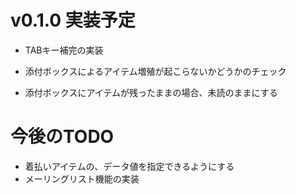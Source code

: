 # v0.1.0 実装予定

- TABキー補完の実装

- 添付ボックスによるアイテム増殖が起こらないかどうかのチェック

- 添付ボックスにアイテムが残ったままの場合、未読のままにする

# 今後のTODO

- 着払いアイテムの、データ値を指定できるようにする
- メーリングリスト機能の実装

